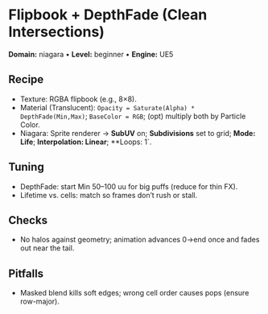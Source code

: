 # Flipbook + DepthFade (Clean Intersections)
**Domain:** niagara • **Level:** beginner • **Engine:** UE5

## Recipe
- Texture: RGBA flipbook (e.g., 8×8).
- Material (Translucent): `Opacity = Saturate(Alpha) * DepthFade(Min,Max)`; `BaseColor = RGB`; (opt) multiply both by Particle Color.
- Niagara: Sprite renderer → **SubUV** on; **Subdivisions** set to grid; **Mode: Life**; **Interpolation: Linear**; **Loops: 1`.

## Tuning
- DepthFade: start Min 50–100 uu for big puffs (reduce for thin FX).
- Lifetime vs. cells: match so frames don’t rush or stall.

## Checks
- No halos against geometry; animation advances 0→end once and fades out near the tail.

## Pitfalls
- Masked blend kills soft edges; wrong cell order causes pops (ensure row-major).
